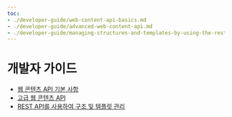 ```yaml
---
toc:
- ./developer-guide/web-content-api-basics.md
- ./developer-guide/advanced-web-content-api.md
- ./developer-guide/managing-structures-and-templates-by-using-the-rest-api.md
---
```

# 개발자 가이드

* [웹 콘텐츠 API 기본 사항](./developer-guide/web-content-api-basics.md)
* [고급 웹 콘텐츠 API](./developer-guide/advanced-web-content-api.md)
* [REST API를 사용하여 구조 및 템플릿 관리](./developer-guide/managing-structures-and-templates-by-using-the-rest-api.md)
